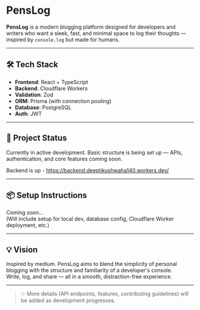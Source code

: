 # PensLog 

**PensLog** is a modern blogging platform designed for developers and writers who want a sleek, fast, and minimal space to log their thoughts — inspired by `console.log` but made for humans.

---

## 🛠️ Tech Stack

- **Frontend**: React + TypeScript
- **Backend**: Cloudflare Workers
- **Validation**: Zod
- **ORM**: Prisma (with connection pooling)
- **Database**: PostgreSQL
- **Auth**: JWT

---

## 🚧 Project Status

Currently in active development. Basic structure is being set up — APIs, authentication, and core features coming soon.

Backend is up - https://backend.deeptikushwaha140.workers.dev/

---

## 📦 Setup Instructions

Coming soon...  
(Will include setup for local dev, database config, Cloudflare Worker deployment, etc.)

---

## 💡 Vision

Inspired by medium. PensLog aims to blend the simplicity of personal blogging with the structure and familiarity of a developer's console.  
Write, log, and share — all in a smooth, distraction-free experience.

---


> ✨ More details (API endpoints, features, contributing guidelines) will be added as development progresses.


